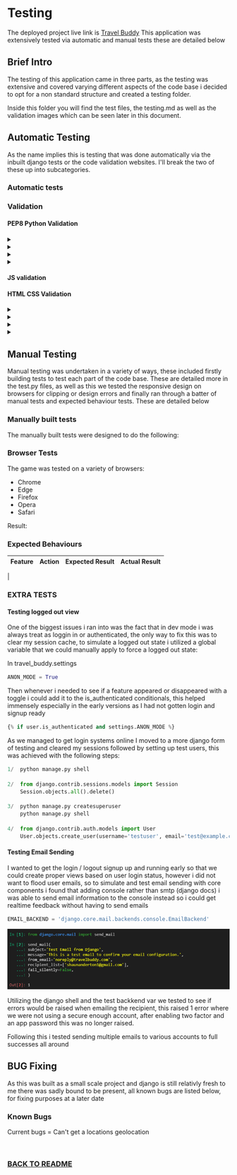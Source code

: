 # Testing

The deployed project live link is [Travel Buddy]()
This application was extensively tested via automatic and manual tests these are detailed below 


## Brief Intro
The testing of this application came in three parts, as the testing was extensive and covered varying different
aspects of the code base i decided to opt for a non standard structure and created a testing folder. 

Inside this folder you will find the test files, the testing.md as well as the validation images which
can be seen later in this document.


## Automatic Testing
As the name implies this is testing that was done automatically via the inbuilt django tests or 
the code validation websites. I'll break the two of these up into subcategories.

### Automatic tests


### Validation

#### PEP8 Python Validation

<details>
<summary><strong style="color:yellow"></strong></summary>

</details>

<details>
<summary><strong style="color:yellow"></strong></summary>

</details>

<details>
<summary><strong style="color:yellow"></strong></summary>

</details>

<details>
<summary><strong style="color:yellow"></strong></summary>

</details>

#### JS validation



#### HTML CSS Validation


<details>
<summary><strong style="color:green"></strong></summary>

</details>

<details>
<summary><strong style="color:green"></strong></summary>

</details>

<details>
<summary><strong style="color:green"></strong></summary>

</details>

<details>
<summary><strong style="color:green"></strong></summary>

</details>

## Manual Testing
Manual testing was undertaken in a variety of ways, these included firstly building tests
to test each part of the code base. These are detailed more in the test.py files, as well as
this we tested the responsive design on browsers for clipping or design errors and finally
ran through a batter of manual tests and expected behaviour tests. These are detailed below

### Manually built tests
The manually built tests were designed to do the following:

### Browser Tests
The game was tested on a variety of browsers:

- Chrome
- Edge
- Firefox
- Opera
- Safari

Result:


### Expected Behaviours

| **Feature**              | **Action**                                                                | **Expected Result**                         | **Actual Result** |
| ------------------------ | ------------------------------------------------------------------------- | ------------------------------------------- | ----------------- |
|


### EXTRA TESTS


#### Testing logged out view

One of the biggest issues i ran into was the fact that in dev mode i was always treat as loggin in or authenticated, the only way to fix this was to 
clear my session cache, to simulate a logged out state i utilized a global variable that we could manually apply to force a logged out state:

In travel_buddy.settings

```py
ANON_MODE = True
```

Then whenever i needed to see if a feature appeared or disappeared with a toggle i could add it to the is_authenticated conditionals, this 
helped immensely especially in the early versions as I had not gotten login and signup ready

```py
{% if user.is_authenticated and settings.ANON_MODE %}
```

As we managed to get login systems online I moved to a more django form of testing and cleared my sessions followed by setting up test users, this
was achieved with the following steps:

```py
1/  python manage.py shell

2/  from django.contrib.sessions.models import Session
    Session.objects.all().delete()

3/  python manage.py createsuperuser
    python manage.py shell

4/  from django.contrib.auth.models import User
    User.objects.create_user(username='testuser', email='test@example.com', password='password123')
```

#### Testing Email Sending

I wanted to get the login / logout signup up and running early so that we could create proper views based on user login status, however i did not
want to flood user emails, so to simulate and test email sending with core components i found that adding console rather than smtp (django docs)
i was able to send email information to the console instead so i could get realtime feedback without having to send emails 

```py
EMAIL_BACKEND = 'django.core.mail.backends.console.EmailBackend'
```

![alt text](test_images/django_shell_email_test.png)

Utilizing the django shell and the test backkend var we tested to see if errors would be raised when emailing the recipient, this 
raised 1 error where we were not using a secure enough account, after enabling two factor and an app password this was no longer 
raised.

Following this i tested sending multiple emails to various accounts to full successes all around

## BUG Fixing
As this was built as a small scale project and django is still relativly fresh to me there was
sadly bound to be present, all known bugs are listed below, for fixing purposes at a later date

### Known Bugs

Current bugs = Can't get a locations geolocation

<br>


### [BACK TO README](https://github.com/shaAnder/travel_buddy/blob/main/README.md)
